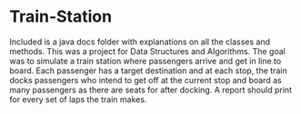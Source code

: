 # Train-Station

Included is a java docs folder with explanations on all the classes and methods.
This was a project for Data Structures and Algorithms.
The goal was to simulate a train station where passengers arrive and get in line to board.
Each passenger has a target destination and at each stop, the train docks passengers who
intend to get off at the current stop and board as many passengers as there are seats for after
docking. A report should print for every set of laps the train makes.
